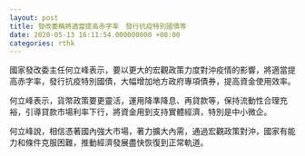 ```yaml
---
layout: post
title: 發改委稱將適當提高赤字率　發行抗疫特別國債等
date: 2020-05-13 16:11:54.000000000 +08:00
categories: rthk
---
```


國家發改委主任何立峰表示，要以更大的宏觀政策力度對沖疫情的影響，將適當提高赤字率，發行抗疫特別國債，大幅增加地方政府專項債券，提高資金使用效率。

何立峰表示，貨幣政策要更靈活，運用降準降息、再貸款等，保持流動性合理充裕，引導貸款市場利率下行，將資金用到支持實體經濟，特別是中小微企。

何立峰說，相信憑著國內強大市場，著力擴大內需，通過宏觀政策對沖，國家有能力和條件克服困難，推動經濟發展盡快恢復到正常軌道。
